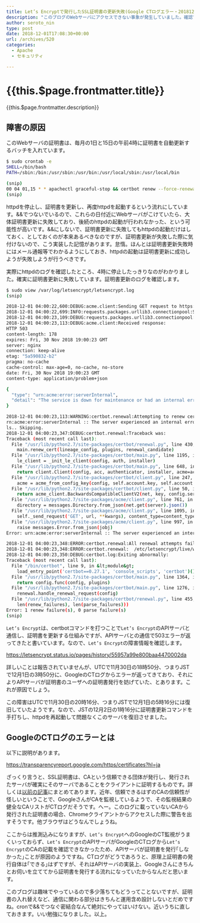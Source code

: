 ```yaml
---
title: Let’s Encryptで発行したSSL証明書の更新失敗(Google CTログエラー・20181201)
description: "このブログのWebサーバにアクセスできない事象が発生していました。確認できたのは12月2日の0時くらいです。原因がわかったのでメモしておきます。"
author: seroto_nin
type: post
date: 2018-12-01T17:08:30+00:00
url: /archives/520
categories:
  - Apache
  - セキュリティ

---
```

# {{this.$page.frontmatter.title}}

<Date/><CategoriesPerPost/>

{{this.$page.frontmatter.description}}

<!--more-->

## 障害の原因

このWebサーバの証明書は、毎月の1日と15日の午前4時に証明書を自動更新するバッチを入れています。

```bash
$ sudo crontab -e
SHELL=/bin/bash
PATH=/sbin:/bin:/usr/sbin:/usr/bin:/usr/local/sbin:/usr/local/bin

(snip)
00 04 01,15 * * apachectl graceful-stop && certbot renew --force-renewal && apachectl start
(snip)
```

httpdを停止し、証明書を更新し、再度httpdを起動するという流れにしています。&&でつないでいるので、これらの日付近にWebサーバがこけていたら、大体証明書更新に失敗しており、後続のhttpdの起動が行われなかった、という可能性が高いです。&&にしないで、証明書更新に失敗してもhttpdの起動だけはしておく、としておくのが本来あるべきなのですが、証明書更新が失敗した際に気付けないので、こう実装した記憶があります。怠惰。ほんとは証明書更新失敗時にはメール通報等でわかるようにしておき、httpdの起動は証明書更新に成功しようが失敗しようが行うべきです。

実際にhttpdのログを確認したところ、4時に停止したっきりなのがわかりました。確実に証明書更新に失敗しています。証明書更新のログを確認します。

```bash
$ sudo view /var/log/letsencrypt/letsencrypt.log
(snip)

2018-12-01 04:00:22,600:DEBUG:acme.client:Sending GET request to https://acme-v02.api.letsencrypt.org/directory.
2018-12-01 04:00:22,699:INFO:requests.packages.urllib3.connectionpool:Starting new HTTPS connection (1): acme-v02.api.letsencrypt.org
2018-12-01 04:00:23,109:DEBUG:requests.packages.urllib3.connectionpool:"GET /directory HTTP/1.1" 503 178
2018-12-01 04:00:23,113:DEBUG:acme.client:Received response:
HTTP 503
content-length: 178
expires: Fri, 30 Nov 2018 19:00:23 GMT
server: nginx
connection: keep-alive
etag: "5a590832-b2"
pragma: no-cache
cache-control: max-age=0, no-cache, no-store
date: Fri, 30 Nov 2018 19:00:23 GMT
content-type: application/problem+json

{
  "type": "urn:acme:error:serverInternal",
  "detail": "The service is down for maintenance or had an internal error. Check https://letsencrypt.status.io/ for more details."
}

2018-12-01 04:00:23,113:WARNING:certbot.renewal:Attempting to renew cert (www.serotoninpower.club) from /etc/letsencrypt/renewal/www.serotoninpower.club.conf produced an unexpected error: u
rn:acme:error:serverInternal :: The server experienced an internal error :: The service is down for maintenance or had an internal error. Check https://letsencrypt.status.io/ for more detai
ls.. Skipping.
2018-12-01 04:00:23,347:DEBUG:certbot.renewal:Traceback was:
Traceback (most recent call last):
  File "/usr/lib/python2.7/site-packages/certbot/renewal.py", line 430, in handle_renewal_request
    main.renew_cert(lineage_config, plugins, renewal_candidate)
  File "/usr/lib/python2.7/site-packages/certbot/main.py", line 1195, in renew_cert
    le_client = _init_le_client(config, auth, installer)
  File "/usr/lib/python2.7/site-packages/certbot/main.py", line 648, in _init_le_client
    return client.Client(config, acc, authenticator, installer, acme=acme)
  File "/usr/lib/python2.7/site-packages/certbot/client.py", line 247, in __init__
    acme = acme_from_config_key(config, self.account.key, self.account.regr)
  File "/usr/lib/python2.7/site-packages/certbot/client.py", line 50, in acme_from_config_key
    return acme_client.BackwardsCompatibleClientV2(net, key, config.server)
  File "/usr/lib/python2.7/site-packages/acme/client.py", line 761, in __init__
    directory = messages.Directory.from_json(net.get(server).json())
  File "/usr/lib/python2.7/site-packages/acme/client.py", line 1095, in get
    self._send_request('GET', url, **kwargs), content_type=content_type)
  File "/usr/lib/python2.7/site-packages/acme/client.py", line 997, in _check_response
    raise messages.Error.from_json(jobj)
Error: urn:acme:error:serverInternal :: The server experienced an internal error :: The service is down for maintenance or had an internal error. Check https://letsencrypt.status.io/ for more details.

2018-12-01 04:00:23,348:ERROR:certbot.renewal:All renewal attempts failed. The following certs could not be renewed:
2018-12-01 04:00:23,348:ERROR:certbot.renewal:  /etc/letsencrypt/live/www.serotoninpower.club/fullchain.pem (failure)
2018-12-01 04:00:23,350:DEBUG:certbot.log:Exiting abnormally:
Traceback (most recent call last):
  File "/bin/certbot", line 9, in &lt;module&gt;
    load_entry_point('certbot==0.27.1', 'console_scripts', 'certbot')()
  File "/usr/lib/python2.7/site-packages/certbot/main.py", line 1364, in main
    return config.func(config, plugins)
  File "/usr/lib/python2.7/site-packages/certbot/main.py", line 1276, in renew
    renewal.handle_renewal_request(config)
  File "/usr/lib/python2.7/site-packages/certbot/renewal.py", line 455, in handle_renewal_request
    len(renew_failures), len(parse_failures)))
Error: 1 renew failure(s), 0 parse failure(s)
(snip)
```

`Let’s Encrypt`は、certbotコマンドを打つことで`Let’s Encrypt`のAPIサーバと通信し、証明書を更新する仕組みですが、APIサーバとの通信で503エラーが返ってきたと書いています。なので、`Let’s Encrypt`の障害情報を確認します。

<https://letsencrypt.status.io/pages/history/55957a99e800baa4470002da>

詳しいことは報告されていませんが、UTCで11月30日の18時50分、つまりJSTで12月1日の3時50分に、GoogleのCTログからエラーが返ってきており、それによりAPIサーバが証明書のユーザへの証明書発行を妨げていた、とあります。これが原因でしょう。

この障害はUTCで11月30日の20時16分、つまりJSTで12月1日の5時16分には復旧していたようです。なので、JSTの12月2日の1時16分に証明書更新コマンドを手打ちし、httpdを再起動して問題なくこのサーバを復旧させました。

## GoogleのCTログのエラーとは

以下に説明があります。

<https://transparencyreport.google.com/https/certificates?hl=ja>

ざっくり言うと、SSL証明書は、CAという信頼できる団体が発行し、発行されたサーバが確実にそのサーバであることをクライアントに証明するものです。詳しくは[以前の記事][1]にまとめてあります。近年、信頼できるはずのCAの信頼性が怪しいということで、GoogleさんがCAを監視しているようで、その監視結果の健全なCAリストがCTログだそうです。へー。このログに載っていないCAから発行された証明書の場合、Chromeクライアントからアクセスした際に警告を出すそうです。他ブラウザはどうなんでしょうね。

ここからは推測込みになりますが、`Let’s Encrypt`へのGoogleのCT監視がうまくいっておらず、`Let’s Encrypt`のAPIサーバがGoogleのCTログから`Let’s Encrypt`のCAの記載を確認できなかったため、APIサーバが証明書を発行｢しなかった｣ことが原因のようですね。CTログがどうであろうと、原理上証明書の発行自体は｢できる｣はずですが、それはAPIサーバの実装上、Googleさんにきちんとお伺いを立ててから証明書を発行する流れになっていたからなんだと思います。

このブログは趣味でやっているので多少落ちてもどうってことないですが、証明書の入れ替えなど、通信に関わる部分はきちんと運用含め設計しないとだめですね。cronで&&でつなぐ密結合なんて絶対にやってはいけない。近いうちに直しておきます。いい勉強になりました。以上。

 [1]: https://www.serotoninpower.club/archives/360
